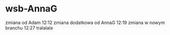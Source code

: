 # wsb-AnnaG
zmiana od Adam 12:12
zmiana dodatkowa od AnnaG 12:19
zmiana w nowym branchu 12:27
tralalala